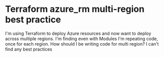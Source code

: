 
# Terraform azure_rm multi-region best practice

I'm using Terraform to deploy Azure resources and now want to deploy across multiple regions.
I'm finding even with Modules I'm repeating code, once for each region.
How should I be writing code for multi region? I can't find any best practices

        